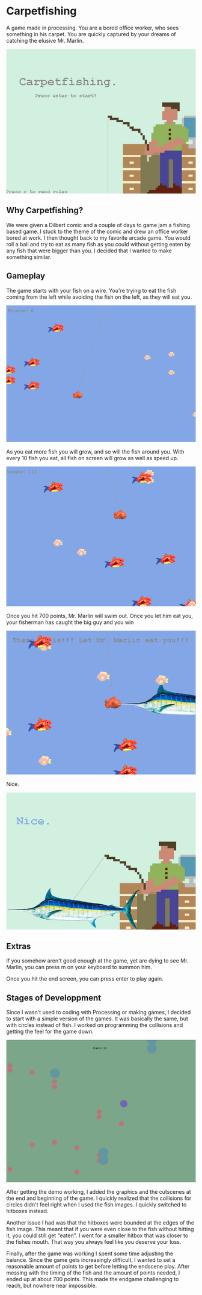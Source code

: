 # Carpetfishing
 A game made in processing. You are a bored office worker, who sees something in his carpet. You are quickly captured by your dreams of catching the elusive Mr. Marlin.


![Alt text](https://github.com/katcday/Carpetfishing/blob/main/Screenshots/Carpetfishing%20Captures/Screenshot%20(8).png)

## Why Carpetfishing?
We were given a Dilbert comic and a couple of days to game jam a fishing based game. I stuck to the theme of the comic and drew an office worker bored at work. I then thought back to my favorite arcade game. You would roll a ball and try to eat as many fish as you could without getting eaten by any fish that were bigger than you. I decided that I wanted to make something similar.

## Gameplay
The game starts with your fish on a wire. You're trying to eat the fish coming from the left while avoiding the fish on the left, as they will eat you.

![Alt text](https://github.com/katcday/Carpetfishing/blob/main/Screenshots/Carpetfishing%20Captures/Screenshot%20(9).png)

As you eat more fish you will grow, and so will the fish around you. With every 10 fish you eat, all fish on screen will grow as well as speed up.

![Alt text](https://github.com/katcday/Carpetfishing/blob/main/Screenshots/Carpetfishing%20Captures/busy.png)

Once you hit 700 points, Mr. Marlin will swim out. Once you let him eat you, your fisherman has caught the big guy and you win

![Alt text](https://github.com/katcday/Carpetfishing/blob/main/Screenshots/Carpetfishing%20Captures/mr%20marlin%20enters.png)

Nice.

![Alt text](https://github.com/katcday/Carpetfishing/blob/main/Screenshots/Carpetfishing%20Captures/success.png)

## Extras
If you somehow aren't good enough at the game, yet are dying to see Mr. Marlin, you can press m on your keyboard to summon him.

Once you hit the end screen, you can press enter to play again.

## Stages of Developpment
Since I wasn't used to coding with Processing or making games, I decided to start with a simple version of the games. It was basically the same, but with circles instead of fish. I worked on programming the collisions and getting the feel for the game down.

![Alt text](https://github.com/katcday/Carpetfishing/blob/main/Screenshots/Carpetfishing%20Captures/Screenshot%20(10).png)

After getting the demo working, I added the graphics and the cutscenes at the end and beginning of the game. I quickly realized that the collisions for circles didn't feel right when I used the fish images. I quickly switched to hitboxes instead.

Another issue I had was that the hitboxes were bounded at the edges of the fish image. This meant that if you were even close to the fish without hitting it, you could still get "eaten". I went for a smaller hitbox that was closer to the fishes mouth. That way you always feel like you deserve your loss.

Finally, after the game was working I spent some time adjusting the balance. Since the game gets increasingly difficult, I wanted to set a reasonable amount of points to get before letting the endscene play. After messing with the timing of the fish and the amount of points needed, I ended up at about 700 points. This made the endgame challenging to reach, but nowhere near impossible.
